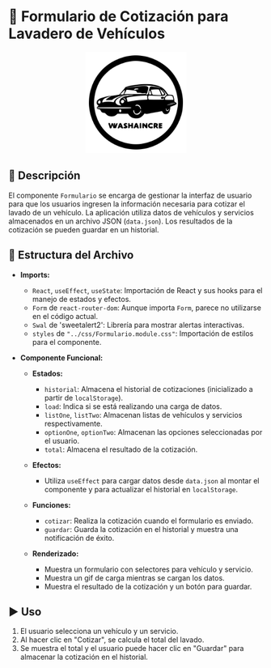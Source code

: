 # 🚗 Formulario de Cotización para Lavadero de Vehículos

<p align="center">
  <img src="./public/logo1.svg" alt="Logo de la aplicación" width="200" height="200">
</p>

## 📝 Descripción
El componente `Formulario` se encarga de gestionar la interfaz de usuario para que los usuarios ingresen la información necesaria para cotizar el lavado de un vehículo. La aplicación utiliza datos de vehículos y servicios almacenados en un archivo JSON (`data.json`). Los resultados de la cotización se pueden guardar en un historial.

## 📁 Estructura del Archivo
- **Imports:**
  - `React`, `useEffect`, `useState`: Importación de React y sus hooks para el manejo de estados y efectos.
  - `Form` de `react-router-dom`: Aunque importa `Form`, parece no utilizarse en el código actual.
  - `Swal` de 'sweetalert2': Librería para mostrar alertas interactivas.
  - `styles` de `"../css/Formulario.module.css"`: Importación de estilos para el componente.

- **Componente Funcional:**
  - **Estados:**
    - `historial`: Almacena el historial de cotizaciones (inicializado a partir de `localStorage`).
    - `load`: Indica si se está realizando una carga de datos.
    - `listOne`, `listTwo`: Almacenan listas de vehículos y servicios respectivamente.
    - `optionOne`, `optionTwo`: Almacenan las opciones seleccionadas por el usuario.
    - `total`: Almacena el resultado de la cotización.

  - **Efectos:**
    - Utiliza `useEffect` para cargar datos desde `data.json` al montar el componente y para actualizar el historial en `localStorage`.

  - **Funciones:**
    - `cotizar`: Realiza la cotización cuando el formulario es enviado.
    - `guardar`: Guarda la cotización en el historial y muestra una notificación de éxito.

  - **Renderizado:**
    - Muestra un formulario con selectores para vehículo y servicio.
    - Muestra un gif de carga mientras se cargan los datos.
    - Muestra el resultado de la cotización y un botón para guardar.

## ▶️ Uso
1. El usuario selecciona un vehículo y un servicio.
2. Al hacer clic en "Cotizar", se calcula el total del lavado.
3. Se muestra el total y el usuario puede hacer clic en "Guardar" para almacenar la cotización en el historial.
